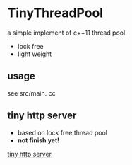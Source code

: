 # TinyThreadPool

a simple implement of c++11 thread pool

* lock free
* light weight

## usage

see src/main. cc

## tiny http server 

* based on lock free thread pool
* **not finish yet!**

[tiny http server](https://github.com/Howard0o0/TinyThreadPool/tree/httpd)
